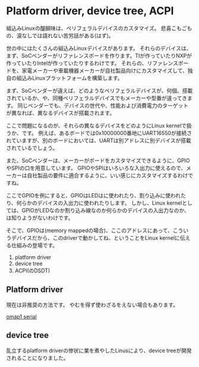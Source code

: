 # Platform driver, device tree, ACPI

組込みLinuxの醍醐味は、ペリフェラルデバイスのカスタマイズ。
悲喜こもごもの、涙なしでは語れない苦労話がある(はず)。

世の中にはたくさんの組込みLinuxデバイスがあります。
それらのデバイスは、まず、SoCベンダーがリファレンスボードを作ります。TIが作っていたりNXPが作っていたりIntelが作っていたりするわけです。
それらの、リファレンスボードを、家電メーカーや車載機器メーカーが自社製品向けにカスタマイズして、独自の組込みLinuxプラットフォームを構築します。

まず、SoCベンダーが違えば、どのようなペリフェラルデバイスが、何個、搭載されているか、や、同種ペリフェラルデバイスでもメーカーや型番が違ってきます。
同じベンダーでも、デバイスの世代や、性能および消費電力のターゲットが異なれば、異なるデバイスが搭載されます。

ここで問題になるのが、それらの異なるデバイスをどのようにLinux kernelで扱うか、です。
例えば、あるボードでは0x10000000番地にUART16550が接続されていますが、別のボードにおいては、UARTは別アドレスに別デバイスが搭載されているでしょう。

また、SoCベンダーは、メーカーがボードをカスタマイズできるように、GPIOやSPIの口を用意しています。
GPIOやSPIはいろいろな入出力に使えるので、メーカーは自社製品の要件に適合するように、いい感じにカスタマイズするわけですね。

ここでGPIOを例にすると、GPIOはLEDはに使われたり、割り込みに使われたり、何らかのデバイスの入出力に使われたりします。
しかし、Linux kernelとしては、GPIOがLEDなのか割り込み線なのか何らかのデバイスの入出力なのか、は知りようがないわけです。

そこで、GPIOは(memory mappedの場合)、ここのアドレスにあって、こういうデバイスだから、このdriverで動かしてね、ということをLinux kernelに伝える仕組みの登場です。

1. platform driver
2. device tree
3. ACPI(のDSDT)

## Platform driver

現在は非推奨の方法です。
やむを得ず使わざるをえない場合もあります。

[omap1 serial](https://github.com/torvalds/linux/blob/master/arch/arm/mach-omap1/serial.c)

## device tree

乱立するplatform driverの惨状に業を煮やしたLinusにより、device treeが開発されることになりました。
